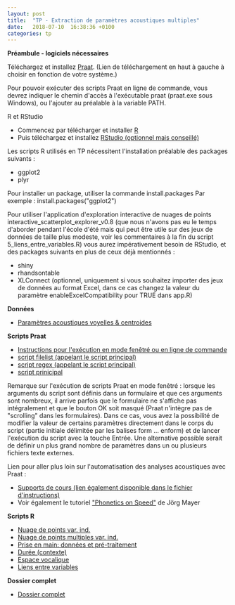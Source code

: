 ```yaml
---
layout: post
title:  "TP - Extraction de paramètres acoustiques multiples"
date:   2018-07-10  16:38:36 +0100
categories: tp
---
```


**Préambule - logiciels nécessaires**

Téléchargez et installez [Praat](http://www.fon.hum.uva.nl/praat/).
(Lien de téléchargement en haut à gauche à choisir en fonction de votre système.)

Pour pouvoir exécuter des scripts Praat en ligne de commande, vous devrez indiquer le chemin d'accès à l'exécutable praat (praat.exe sous Windows), ou l'ajouter au préalable à la variable PATH.

R et RStudio
- Commencez par télécharger et installer [R](https://cran.r-project.org/)
- Puis téléchargez et installez [RStudio (optionnel mais conseillé)](https://www.rstudio.com/products/rstudio/download/#download)

Les scripts R utilisés en TP nécessitent l'installation préalable des packages suivants :
- ggplot2
- plyr

Pour installer un package, utiliser la commande install.packages
Par exemple : install.packages("ggplot2")

Pour utiliser l'application d'exploration interactive de nuages de points interactive_scatterplot_explorer_v0.8 (que nous n'avons pas eu le temps d'aborder pendant l'école d'été mais qui peut être utile sur des jeux de données de taille plus modeste, voir les commentaires à la fin du script 5_liens_entre_variables.R) vous aurez impérativement besoin de RStudio, et des packages suivants en plus de ceux déjà mentionnés :
- shiny
- rhandsontable
- XLConnect (optionnel, uniquement si vous souhaitez importer des jeux de données au format Excel, dans ce cas changez la valeur du paramètre enableExcelCompatibility pour TRUE dans app.R)


**Données**

- [Paramètres acoustiques voyelles & centroides ](https://bigdataspeech.github.io/TP/fichiers/acoustique_voy_orales_20loc_ESTER_NCCFr_contexte_freqLex_distCentroide.txt)


**Scripts Praat**

- [Instructions pour l'exécution en mode fenêtré ou en ligne de commande](https://bigdataspeech.github.io/TP/fichiers/1_extraction_parametres_acoustiques_Praat.txt)
- [script filelist (appelant le script principal)](https://bigdataspeech.github.io/TP/fichiers/extract_acoustic_parameters_from_selected_labels_v9_fileslist.praat)
- [script regex (appelant le script principal)](https://bigdataspeech.github.io/TP/fichiers/extract_acoustic_parameters_from_selected_labels_v9_regex.praat)
- [script prinicipal](https://bigdataspeech.github.io/TP/fichiers/extract_acoustic_parameters_from_selected_labels_v9.praat)

Remarque sur l'exécution de scripts Praat en mode fenêtré : lorsque les arguments du script sont définis dans un formulaire et que ces arguments sont nombreux, il arrive parfois que le formulaire ne s'affiche pas intégralement et que le bouton OK soit masqué (Praat n'intègre pas de "scrolling" dans les formulaires). Dans ce cas, vous avez la possibilité de modifier la valeur de certains paramètres directement dans le corps du script (partie initiale délimitée par les balises form ... enform) et de lancer l'exécution du script avec la touche Entrée.
Une alternative possible serait de définir un plus grand nombre de paramètres dans un ou plusieurs fichiers texte externes.

Lien pour aller plus loin sur l'automatisation des analyses acoustiques avec Praat :
- [Supports de cours (lien également disponible dans le fichier d'instructions)](https://docs.google.com/document/d/1H9xFTF6SeM1mCHQDKa7ItXCWdV4mt3MMHeAOr0-41X8)
- Voir également le tutoriel ["Phonetics on Speed"](http://praatscripting.lingphon.net/) de Jörg Mayer

**Scripts R**

- [Nuage de points var. ind.](https://bigdataspeech.github.io/TP/fichiers/get_scatterplot_with_independant_variable.R)
- [Nuage de points multiples var. ind.](https://bigdataspeech.github.io/TP/fichiers/get_scatterplot_for_each_modality_of_independant_variable.R)
- [Prise en main: données et pré-traitement](https://bigdataspeech.github.io/TP/fichiers/2_prise_en_main_donnees_et_pretraitements.R)
- [Durée (contexte)](https://bigdataspeech.github.io/TP/fichiers/3_stats_durees_contextes.R)
- [Espace vocalique](https://bigdataspeech.github.io/TP/fichiers/4_visualisation_espace_vocalique.R)
- [Liens entre variables](https://bigdataspeech.github.io/TP/fichiers/5_liens_entre_variables.R)


**Dossier complet**

- [Dossier complet](https://bigdataspeech.github.io/TP/TP_acoustique_BDS_NAudibert_CGendrot.zip)


